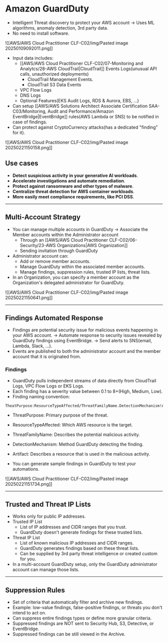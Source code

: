 # Amazon GuardDuty
- Intelligent Threat discovery to protect your AWS account -> Uses ML algorithms, anomaly detection, 3rd party data.
- No need to install software.

![[AWS/AWS Cloud Practitioner CLF-C02/img/Pasted image 20250109092011.png]]

- Input data includes:
	- [[AWS/AWS Cloud Practitioner CLF-C02/07-Monitoring and Analytcs/28-AWS CloudTrail|CloudTrail]] Events Logs(unusual API calls, unauthorized deployments)
		- CloudTrail Management Events.
		- CloudTrail S3 Data Events
	- VPC Flow Logs
	- DNS Logs
	- Optional Features(EKS Audit Logs, RDS & Aurora, EBS, ...)
- Can setup [[AWS/AWS Solutions Architect Associate Certification SAA-C03/Monitoring, Audit and Performance/Amazon EventBridge|EventBridge]] rules(AWS Lambda or SNS) to be notified in case of findings.
- Can protect against CryptoCurrency attacks(has a dedicated "finding" for it).

![[AWS/AWS Cloud Practitioner CLF-C02/img/Pasted image 20250221150158.png]]

## Use cases
- **Detect suspicious activity in your generative AI workloads**.
- **Accelerate investigations and automate remediation**.
- **Protect against ransomware and other types of malware**.
- **Centralize threat detection for AWS container workloads**.
- **More easily meet compliance requirements, like PCI DSS**.

---

## Multi-Account Strategy
- You can manage multiple accounts in GuardDuty -> Associate the Member accounts within the Administrator account
	- Through an [[AWS/AWS Cloud Practitioner CLF-C02/06-Security/23-AWS Organizations|AWS Organization]]
	- Sending invitation through GuardDuty
- Administrator account can:
	- Add or remove member accounts.
	- Manage GuardDuty within the associated member accounts.
	- Manage findings, suppression rules, trusted IP lists, threat lists.
- In an Organization, you can specify a member account as the Organization's delegated administrator for GuardDuty.

![[AWS/AWS Cloud Practitioner CLF-C02/img/Pasted image 20250221150641.png]]

---

## Findings Automated Response
- Findings are potential security issue for malicious events happening in your AWS account. -> Automate response to security issues revealed by GuardDuty findings using EventBridge. -> Send alerts to SNS(email, Lambda, Slack, ...).
- Events are published to both the administrator account and the member account that it is originated from.

### Findings
- GuardDuty pulls independent streams of data directly from CloudTrail Logs, VPC Flow Logs or EKS Logs.
- Each finding has a severity value between 0.1 to 8+(High, Medium, Low).
- Finding naming convention:

```
TheatPurpose:ResourceTypeAffected/ThreatFamilyName.DetectionMechanism!Artifcact
```
- ThreatPurpose: Primary purpose of the threat.
- ResourceTypeAffected: Which AWS resource is the target.
- ThreatFamilyName: Describes the potential malicious activity.
- DetectionMechanism: Method GuardDuty detecting the finding.
- Artifact: Describes a resource that is used in the malicious activity.

- You can generate sample findings in GuardDuty to test your automations.

![[AWS/AWS Cloud Practitioner CLF-C02/img/Pasted image 20250221151734.png]]


---

## Trusted and Threat IP Lists
- Works only for public IP addresses.
- Trusted IP List
	- List of IP addresses and CIDR ranges that you trust.
	- GuardDuty doesn't generate findings for these trusted lists.
- Threat IP List
	- List of known malicious IP addresses and CIDR ranges.
	- GuardDuty generates findings based on these threat lists.
	- Can be supplied by 3rd party threat intelligence or created custom for you.
- In a multi-account GuardDuty setup, only the GuardDuty administrator account can manage those lists.

---

## Suppression Rules
- Set of criteria that automatically filter and archive new findings.
- Example: low-value findings, false-positive findings, or threats you don't intend to act on.
- Can suppress entire findings types or define more granular criteria.
- Suppressed findings are NOT sent to Security Hub, S3, Detective, or EventBridge.
- Suppressed findings can be still viewed in the Archive.








